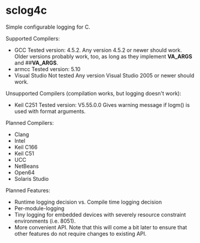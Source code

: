 sclog4c
=======

Simple configurable logging for C.

Supported Compilers:
- GCC
    Tested version: 4.5.2.
    Any version 4.5.2 or newer should work.
    Older versions probably work, too, as long as they implement __VA_ARGS__ and ##__VA_ARGS__.
- armcc
    Tested version: 5.10
- Visual Studio
    Not tested
    Any version Visual Studio 2005 or newer should work.

Unsupported Compilers (compilation works, but logging doesn't work):
- Keil C251
    Tested version: V5.55.0.0
    Gives warning message if logm() is used with format arguments.

Planned Compilers:
- Clang
- Intel
- Keil C166
- Keil C51
- UCC
- NetBeans
- Open64
- Solaris Studio

Planned Features:
- Runtime logging decision vs. Compile time logging decision
- Per-module-logging
- Tiny logging for embedded devices with severely resource constraint environments (i.e. 8051).
- More convenient API.  Note that this will come a bit later to ensure that other features do not require changes to existing API.
